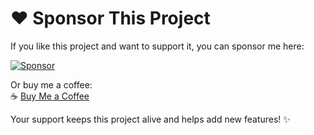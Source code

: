 # ❤️ Sponsor This Project

If you like this project and want to support it, you can sponsor me here:

[![Sponsor](https://img.shields.io/badge/Sponsor-%E2%9D%A4-pink?style=for-the-badge)](https://github.com/sponsors/yourusername)

Or buy me a coffee:  
☕ [Buy Me a Coffee](https://www.buymeacoffee.com/Samarth865)

Your support keeps this project alive and helps add new features! ✨
